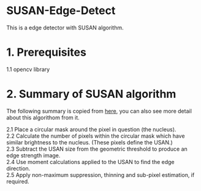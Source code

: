 # SUSAN-Edge-Detect
This is a edge detector with SUSAN algorithm.

# 1. Prerequisites
1.1 opencv library

# 2. Summary of SUSAN algorithm
The following summary is copied from [here](https://users.fmrib.ox.ac.uk/~steve/susan/susan/node6.html), you can also see more detail about this algorithom from it.

2.1 Place a circular mask around the pixel in question (the nucleus).<br>
2.2 Calculate the number of pixels within the circular mask which have similar brightness to the nucleus. (These pixels define the USAN.)<br>
2.3 Subtract the USAN size from the geometric threshold to produce an edge strength image.<br>
2.4 Use moment calculations applied to the USAN to find the edge direction.<br>
2.5 Apply non-maximum suppression, thinning and sub-pixel estimation, if required.<br>
